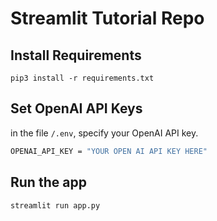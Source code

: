# Streamlit Tutorial Repo

## Install Requirements
```
pip3 install -r requirements.txt
```

## Set OpenAI API Keys
in the file `/.env`, specify your OpenAI API key.
```bash
OPENAI_API_KEY = "YOUR OPEN AI API KEY HERE"
```

## Run the app
```
streamlit run app.py
```
